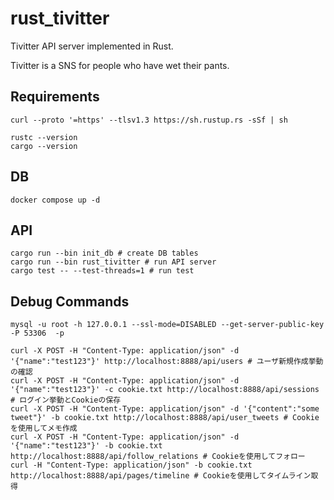 # rust_tivitter

Tivitter API server implemented in Rust.

Tivitter is a SNS for people who have wet their pants.

## Requirements
```
curl --proto '=https' --tlsv1.3 https://sh.rustup.rs -sSf | sh

rustc --version
cargo --version
```

## DB
```
docker compose up -d
```

## API
```
cargo run --bin init_db # create DB tables
cargo run --bin rust_tivitter # run API server
cargo test -- --test-threads=1 # run test
```

## Debug Commands
```
mysql -u root -h 127.0.0.1 --ssl-mode=DISABLED --get-server-public-key -P 53306  -p
```

```
curl -X POST -H "Content-Type: application/json" -d '{"name":"test123"}' http://localhost:8888/api/users # ユーザ新規作成挙動の確認
curl -X POST -H "Content-Type: application/json" -d '{"name":"test123"}' -c cookie.txt http://localhost:8888/api/sessions # ログイン挙動とCookieの保存
curl -X POST -H "Content-Type: application/json" -d '{"content":"some tweet"}' -b cookie.txt http://localhost:8888/api/user_tweets # Cookieを使用してメモ作成
curl -X POST -H "Content-Type: application/json" -d '{"name":"test123"}' -b cookie.txt http://localhost:8888/api/follow_relations # Cookieを使用してフォロー
curl -H "Content-Type: application/json" -b cookie.txt http://localhost:8888/api/pages/timeline # Cookieを使用してタイムライン取得
```